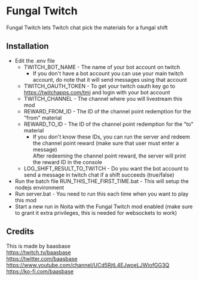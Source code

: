 # Fungal Twitch

Fungal Twitch lets Twitch chat pick the materials for a fungal shift

## Installation

- Edit the .env file
  - TWITCH_BOT_NAME - The name of your bot account on twitch
    - If you don't have a bot account you can use your main twitch account, do note that it will send messages using that account
  - TWITCH_OAUTH_TOKEN - To get your twitch oauth key go to https://twitchapps.com/tmi and login with your bot account
  - TWITCH_CHANNEL - The channel where you will livestream this mod
  - REWARD_FROM_ID - The ID of the channel point redemption for the "from" material
  - REWARD_TO_ID - The ID of the channel point redemption for the "to" material
    - If you don't know these IDs, you can run the server and redeem the channel point reward (make sure that user must enter a message)  
    After redeeming the channel point reward, the server will print the reward ID in the console
  - LOG_SHIFT_RESULT_TO_TWITCH - Do you want the bot account to send a message in twitch chat if a shift succeeds (true/false)
- Run the batch file RUN_THIS_THE_FIRST_TIME.bat - This will setup the nodejs environment
- Run server.bat - You need to run this each time when you want to play this mod
- Start a new run in Noita with the Fungal Twitch mod enabled (make sure to grant it extra privileges, this is needed for websockets to work)

## Credits

This is made by baasbase  
https://twitch.tv/baasbase  
https://twitter.com/baasbase  
https://www.youtube.com/channel/UCd5RjtL4EJwoeLJWiofGG3Q  
https://ko-fi.com/baasbase
